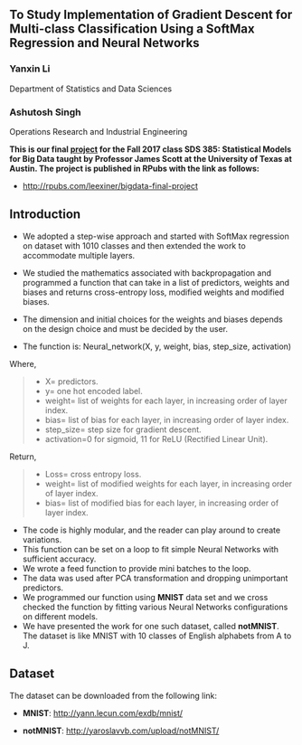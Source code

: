 ## To Study Implementation of Gradient Descent for Multi-class Classification Using a SoftMax Regression and Neural Networks

### Yanxin Li        
Department of Statistics and Data Sciences

### Ashutosh Singh  
Operations Research and Industrial Engineering


**This is our final [project](http://rpubs.com/leexiner/bigdata-final-project) for the Fall 2017 class SDS 385: Statistical Models for Big Data taught by Professor James Scott at the University of Texas at Austin. The project is published in RPubs with the link as follows:**

- http://rpubs.com/leexiner/bigdata-final-project

##  Introduction
- We adopted a step-wise approach and started with SoftMax regression on dataset with 1010 classes and then extended the work to accommodate multiple layers.

- We studied the mathematics associated with backpropagation and programmed a function that can take in a list of predictors, weights and biases and returns cross-entropy loss, modified weights and modified biases.

- The dimension and initial choices for the weights and biases depends on the design choice and must be decided by the user.

- The function is:
Neural\_network(X, y, weight, bias, step\_size,  activation)

Where,

>* X= predictors.
>* y= one hot encoded label.
>* weight= list of weights for each layer, in increasing order of layer index.
>* bias= list of bias for each layer, in increasing order of layer index.
>* step_size= step size for gradient descent.
>* activation=0 for sigmoid, 11 for ReLU (Rectified Linear Unit).

Return,

>* Loss= cross entropy loss.
>* weight= list of modified weights for each layer, in increasing order of layer index.
>* bias= list of modified bias for each layer, in increasing order of layer index.

- The code is highly modular, and the reader can play around to create variations.
- This function can be set on a loop to fit simple Neural Networks with sufficient accuracy.
- We wrote a feed function to provide mini batches to the loop.
- The data was used after PCA transformation and dropping unimportant predictors.
- We programmed our function using **MNIST** data set and we cross checked the function by fitting various Neural Networks configurations on different models.
- We have presented the work for one such dataset, called **notMNIST**. The dataset is like MNIST with 10 classes of English alphabets from A to J.

## Dataset

The dataset can be downloaded from the following link: 

- **MNIST**: http://yann.lecun.com/exdb/mnist/

- **notMNIST**: http://yaroslavvb.com/upload/notMNIST/
